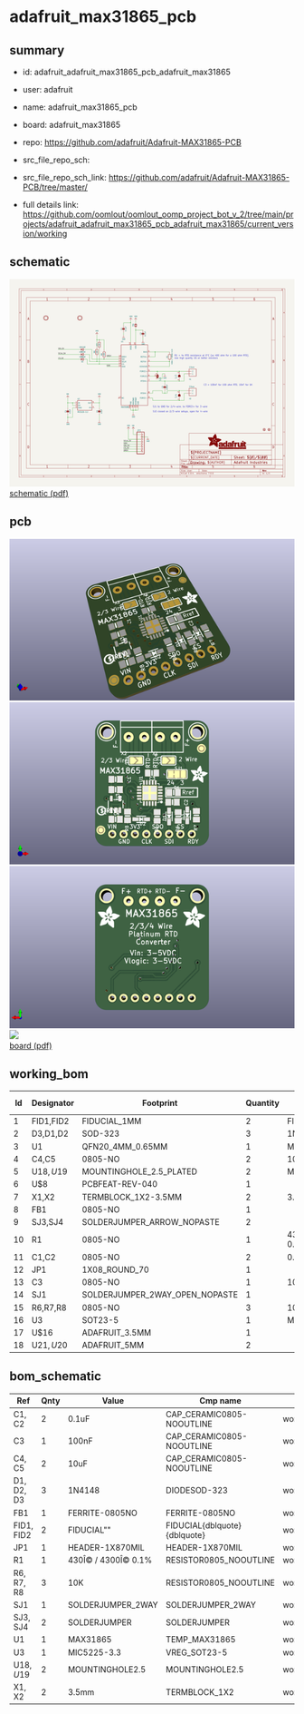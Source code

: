 # adafruit_max31865_pcb
 
## summary 
* id: adafruit_adafruit_max31865_pcb_adafruit_max31865
* user: adafruit
* name: adafruit_max31865_pcb
* board: adafruit_max31865
* repo: https://github.com/adafruit/Adafruit-MAX31865-PCB



* src_file_repo_sch: 
* src_file_repo_sch_link: https://github.com/adafruit/Adafruit-MAX31865-PCB/tree/master/
* full details link: https://github.com/oomlout/oomlout_oomp_project_bot_v_2/tree/main/projects/adafruit_adafruit_max31865_pcb_adafruit_max31865/current_version/working  

## schematic  
![](working_schematic_600.png)  
[schematic (pdf)](working_schematic.pdf) 






















## pcb  
![](working_3d_600.png) 
![](working_3d_front_600.png)  
![](working_3d_back_600.png)  
![](working_600.png)  
[board (pdf)](working.pdf)  

## working_bom
| Id | Designator | Footprint | Quantity | Designation | Supplier and ref |  | None | 
| --- | --- | --- | --- | --- | --- | --- | --- | 
| 1 | FID1,FID2 | FIDUCIAL_1MM | 2 | FIDUCIAL" |  |  | [''] | 
| 2 | D3,D1,D2 | SOD-323 | 3 | 1N4148 |  |  | [''] | 
| 3 | U1 | QFN20_4MM_0.65MM | 1 | MAX31865 |  |  | [''] | 
| 4 | C4,C5 | 0805-NO | 2 | 10uF |  |  | [''] | 
| 5 | U$18,U$19 | MOUNTINGHOLE_2.5_PLATED | 2 | MOUNTINGHOLE2.5 |  |  | [''] | 
| 6 | U$8 | PCBFEAT-REV-040 | 1 |  |  |  | [''] | 
| 7 | X1,X2 | TERMBLOCK_1X2-3.5MM | 2 | 3.5mm |  |  | [''] | 
| 8 | FB1 | 0805-NO | 1 |  |  |  | [''] | 
| 9 | SJ3,SJ4 | SOLDERJUMPER_ARROW_NOPASTE | 2 |  |  |  | [''] | 
| 10 | R1 | 0805-NO | 1 | 430Î© / 4300Î© 0.1% |  |  | [''] | 
| 11 | C1,C2 | 0805-NO | 2 | 0.1uF |  |  | [''] | 
| 12 | JP1 | 1X08_ROUND_70 | 1 |  |  |  | [''] | 
| 13 | C3 | 0805-NO | 1 | 100nF |  |  | [''] | 
| 14 | SJ1 | SOLDERJUMPER_2WAY_OPEN_NOPASTE | 1 |  |  |  | [''] | 
| 15 | R6,R7,R8 | 0805-NO | 3 | 10K |  |  | [''] | 
| 16 | U3 | SOT23-5 | 1 | MIC5225-3.3 |  |  | [''] | 
| 17 | U$16 | ADAFRUIT_3.5MM | 1 |  |  |  | [''] | 
| 18 | U$21,U$20 | ADAFRUIT_5MM | 2 |  |  |  | [''] | 


## bom_schematic
| Ref | Qnty | Value | Cmp name | Footprint | Description | Vendor | DNP | 
| --- | --- | --- | --- | --- | --- | --- | --- | 
| C1, C2 | 2 | 0.1uF | CAP_CERAMIC0805-NOOUTLINE | working:0805-NO |  |  |  | 
| C3 | 1 | 100nF | CAP_CERAMIC0805-NOOUTLINE | working:0805-NO |  |  |  | 
| C4, C5 | 2 | 10uF | CAP_CERAMIC0805-NOOUTLINE | working:0805-NO |  |  |  | 
| D1, D2, D3 | 3 | 1N4148 | DIODESOD-323 | working:SOD-323 |  |  |  | 
| FB1 | 1 | FERRITE-0805NO | FERRITE-0805NO | working:0805-NO |  |  |  | 
| FID1, FID2 | 2 | FIDUCIAL"" | FIDUCIAL{dblquote}{dblquote} | working:FIDUCIAL_1MM |  |  |  | 
| JP1 | 1 | HEADER-1X870MIL | HEADER-1X870MIL | working:1X08_ROUND_70 |  |  |  | 
| R1 | 1 | 430Î© / 4300Î© 0.1% | RESISTOR0805_NOOUTLINE | working:0805-NO |  |  |  | 
| R6, R7, R8 | 3 | 10K | RESISTOR0805_NOOUTLINE | working:0805-NO |  |  |  | 
| SJ1 | 1 | SOLDERJUMPER_2WAY | SOLDERJUMPER_2WAY | working:SOLDERJUMPER_2WAY_OPEN_NOPASTE |  |  |  | 
| SJ3, SJ4 | 2 | SOLDERJUMPER | SOLDERJUMPER | working:SOLDERJUMPER_ARROW_NOPASTE |  |  |  | 
| U1 | 1 | MAX31865 | TEMP_MAX31865 | working:QFN20_4MM_0.65MM |  |  |  | 
| U3 | 1 | MIC5225-3.3 | VREG_SOT23-5 | working:SOT23-5 |  |  |  | 
| U$18, U$19 | 2 | MOUNTINGHOLE2.5 | MOUNTINGHOLE2.5 | working:MOUNTINGHOLE_2.5_PLATED |  |  |  | 
| X1, X2 | 2 | 3.5mm | TERMBLOCK_1X2 | working:TERMBLOCK_1X2-3.5MM |  |  |  | 



